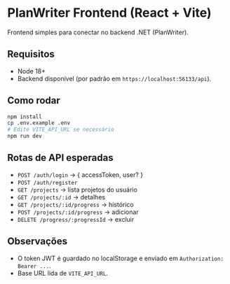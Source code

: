 # PlanWriter Frontend (React + Vite)

Frontend simples para conectar no backend .NET (PlanWriter).

## Requisitos
- Node 18+
- Backend disponível (por padrão em `https://localhost:56133/api`).

## Como rodar
```bash
npm install
cp .env.example .env
# Edite VITE_API_URL se necessário
npm run dev
```

## Rotas de API esperadas
- `POST /auth/login` -> { accessToken, user? }
- `POST /auth/register`
- `GET /projects` -> lista projetos do usuário
- `GET /projects/:id` -> detalhes
- `GET /projects/:id/progress` -> histórico
- `POST /projects/:id/progress` -> adicionar
- `DELETE /progress/:progressId` -> excluir

## Observações
- O token JWT é guardado no localStorage e enviado em `Authorization: Bearer ...`.
- Base URL lida de `VITE_API_URL`.
